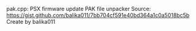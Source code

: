 pak.cpp: PSX firmware update PAK file unpacker 
Source: https://gist.github.com/balika011/7bb704cf591e40bd364a1c0a5018bc5b
Create by balika011
